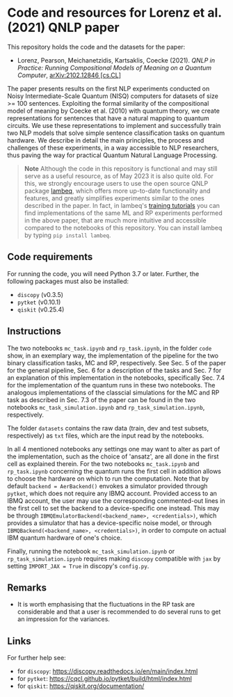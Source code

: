 # Code and resources for Lorenz et al. (2021) QNLP paper

This repository holds the code and the datasets for the paper:

- Lorenz, Pearson, Meichanetzidis, Kartsaklis, Coecke (2021). *QNLP in Practice: Running Compositional Models of Meaning on a Quantum Computer*, [arXiv:2102.12846 \[cs.CL\]](https://arxiv.org/abs/2102.12846)

The paper presents results on the first  NLP experiments conducted on Noisy Intermediate-Scale Quantum (NISQ) computers for datasets of size >= 100 sentences. Exploiting the formal similarity of the compositional model of meaning by Coecke et al. (2010) with quantum theory, we create representations for sentences that have a natural mapping to quantum circuits. We use these representations to implement and successfully train two NLP models that solve simple sentence classification tasks on quantum hardware. We describe in detail the main principles, the process and challenges of these experiments, in a way accessible to NLP researchers, thus paving the way for practical Quantum Natural Language Processing.

> **Note**
> Although the code in this repository is functional and may still serve as a useful resource, as of May 2023 it is also quite old. For this, we strongly encourage users to use the open source QNLP package [lambeq](https://cqcl.github.io/lambeq/index.html), which offers more up-to-date functionality and features, and greatly simplifies experiments similar to the ones described in the paper. In fact, in lambeq's [training tutorials](https://cqcl.github.io/lambeq/training.html) you can find implementations of the same ML and RP experiments performed in the above paper, that are much more intuitive and accessible compared to the notebooks of this repository. You can install lambeq by typing ``pip install lambeq``.

## Code requirements

For running the code, you will need Python 3.7 or later. Further, the following packages must also be installed:

* `discopy` (v0.3.5)
* `pytket` (v0.10.1)
* `qiskit`  (v0.25.4)


## Instructions

The two notebooks `mc_task.ipynb` and `rp_task.ipynb`, in the folder `code` show, in an exemplary way, the implementation of the pipeline for the two binary classification tasks, MC and RP, respectively. See Sec. 5 of the paper for the general pipeline, Sec. 6 for a description of the tasks and Sec. 7 for an explanation of this implementation in the notebooks, specifically Sec. 7.4 for the implementation of the quantum runs in these two notebooks. The analogous implementations of the classcial simulations for the MC and RP task as described in Sec. 7.3 of the paper can be found in the two notebooks `mc_task_simulation.ipynb` and `rp_task_simulation.ipynb`, respectively. 

The folder `datasets` contains the raw data (train, dev and test subsets, respectively) as `txt` files, which are the input read by the notebooks.

In all 4 mentioned notebooks any settings one may want to alter as part of the implementation, such as the choice of 'ansatz', are all done in the first cell as explained therein. For the two notebooks `mc_task.ipynb` and `rp_task.ipynb` concerning the quantum runs the first cell in addition allows to choose the hardware on which to run the computation. Note that by default `backend = AerBackend()` envokes a simulator provided through `pytket`, which does not require any IBMQ account. Provided access to an IBMQ account, the user may use the corresponding commented-out lines in the first cell to set the backend to a device-specific one instead. This may be through `IBMQEmulatorBackend(<backend_name>, <credentials>)`, which provides a simulator that has a device-specific noise model, or through `IBMQBackend(<backend_name>, <credentials>)`, in order to compute on actual IBM quantum hardware of one's choice. 

Finally, running the notebook `mc_task_simulation.ipynb` or `rp_task_simulation.ipynb` requires making `discopy` compatible with `jax` by setting `IMPORT_JAX = True` in discopy's `config.py`. 

## Remarks

- It is worth emphasising that the fluctuations in the RP task are considerable and that a user is recommended to do several runs to get an impression for the variances. 

## Links

For further help see: 

* for `discopy`: https://discopy.readthedocs.io/en/main/index.html
* for `pytket`: https://cqcl.github.io/pytket/build/html/index.html
* for `qiskit`: https://qiskit.org/documentation/

